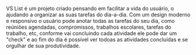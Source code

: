 VS List é um projeto criado pensando em facilitar a vida do usuário, o ajudando a organizar as suas tarefas do dia-a-dia.
Com um design moderno e responsivo o usuário pode anotar todas as tarefas do seu dia, como reúniões agendadas, compromissos, trabalhos escolares, tarefas do trabalho, etc, conforme vai concluindo cada atividade ele pode dar um "check" e ao fim do dia é possível ver todoas as atividades concluídas e se orgulhar de sua produtividade.

